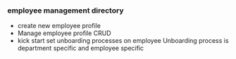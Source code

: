### employee management directory
- create new employee profile
- Manage employee profile CRUD
- kick start set unboarding processes on employee
  Unboarding process is department specific and employee specific